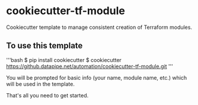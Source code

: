 # cookiecutter-tf-module

Cookiecutter template to manage consistent creation of Terraform modules.

## To use this template

'''bash
$ pip install cookiecutter
$ cookiecutter https://github.datapipe.net/automation/cookiecutter-tf-module.git
'''

You will be prompted for basic info (your name, module name, etc.) which will be used in the template.

That's all you need to get started.
